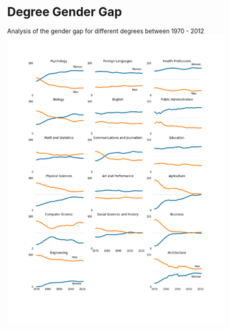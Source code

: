 # Degree Gender Gap
Analysis of the gender gap for different degrees between 1970 - 2012
![Gender Degree Gap Graphs](gender-degrees.png?raw=true "Gender Degree Gap Graphs")
